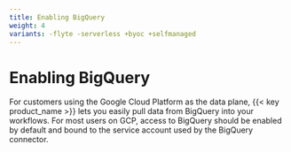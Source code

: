 ```yaml
---
title: Enabling BigQuery
weight: 4
variants: -flyte -serverless +byoc +selfmanaged
---
```


# Enabling BigQuery

For customers using the Google Cloud Platform as the data plane, {{< key product_name >}} lets you easily pull data from BigQuery into your workflows. For most users on GCP, access to BigQuery should be enabled by default and bound to the service account used by the BigQuery connector.
